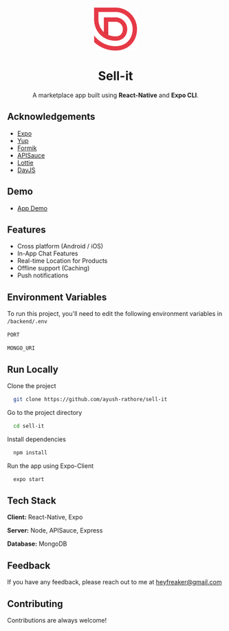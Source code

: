 <p align="center">
    <a href="https://expo.dev/@freaker/sell-it">
        <img src="frontend/app/assets/logo-red.png" width="100" alt="Sell-it Logo"/>
    </a>
    <h1 align="center"> Sell-it </h1>
</p>

<p align="center">
  A marketplace app built using <strong>React-Native</strong> and <strong>Expo CLI</strong>.
</p>

## Acknowledgements

-   [Expo](https://expo.dev/)
-   [Yup](https://www.npmjs.com/package/yup)
-   [Formik](https://www.npmjs.com/package/formik)
-   [APISauce](https://www.npmjs.com/package/apisauce)
-   [Lottie](https://lottiefiles.com/)
-   [DayJS](https://day.js.org/)

## Demo

-   [App Demo](https://github.com/ayush-rathore/sell-it/raw/main/demo/video_2021-11-05_17-59-58.mp4)

## Features

-   Cross platform (Android / iOS)
-   In-App Chat Features
-   Real-time Location for Products
-   Offline support (Caching)
-   Push notifications

## Environment Variables

To run this project, you'll need to edit the following environment variables in `/backend/.env`

`PORT`

`MONGO_URI`

## Run Locally

Clone the project

```bash
  git clone https://github.com/ayush-rathore/sell-it
```

Go to the project directory

```bash
  cd sell-it
```

Install dependencies

```bash
  npm install
```

Run the app using Expo-Client

```bash
  expo start
```

## Tech Stack

**Client:** React-Native, Expo

**Server:** Node, APISauce, Express

**Database:** MongoDB

## Feedback

If you have any feedback, please reach out to me at heyfreaker@gmail.com

## Contributing

Contributions are always welcome!
